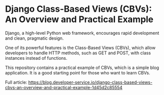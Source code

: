 # Django Class-Based Views (CBVs): An Overview and Practical Example

Django, a high-level Python web framework, encourages rapid development and clean, pragmatic design.

One of its powerful features is the Class-Based Views (CBVs), which allow developers to handle HTTP methods, such as GET and POST, with class instances instead of functions. 

This repository contains a practical example of CBVs, which is a simple blog application. It is a good starting point for those who want to learn CBVs.

Full article: https://blog.developer-service.io/django-class-based-views-cbvs-an-overview-and-practical-example-1d45d2c85554

